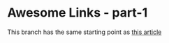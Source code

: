 # Awesome Links - part-1

This branch has the same starting point as [this article](https://prisma.io/blog/fullstack-nextjs-graphql-prisma-oklidw1rhw)